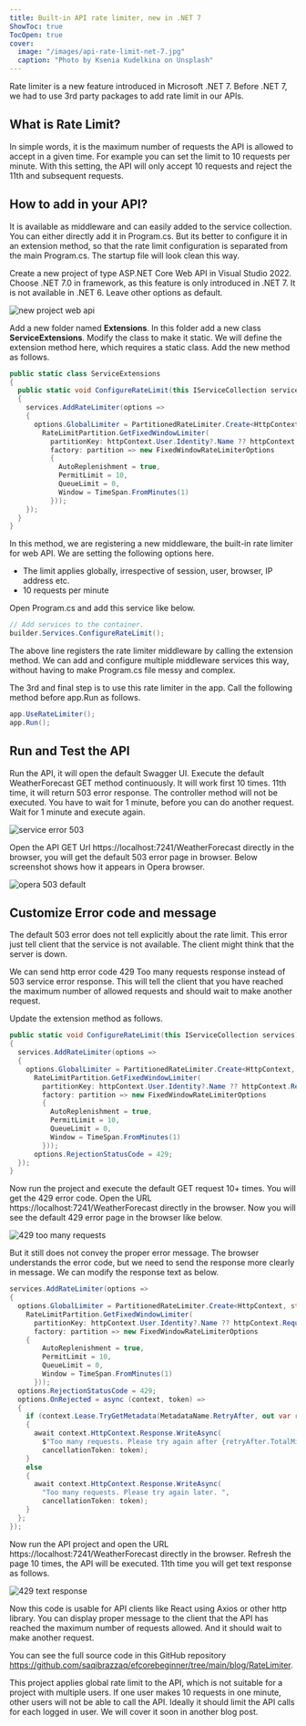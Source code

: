 ```yaml
---
title: Built-in API rate limiter, new in .NET 7
ShowToc: true
TocOpen: true
cover:
  image: "/images/api-rate-limit-net-7.jpg"
  caption: "Photo by Ksenia Kudelkina on Unsplash"
---
```


Rate limiter is a new feature introduced in Microsoft .NET 7. Before .NET 7, we had to use 3rd party packages to add rate limit in our APIs.

## What is Rate Limit?

In simple words, it is the maximum number of requests the API is allowed to accept in a given time. For example you can set the limit to 10 requests per minute. With this setting, the API will only accept 10 requests and reject the 11th and subsequent requests.

## How to add in your API?

It is available as middleware and can easily added to the service collection. You can either directly add it in Program.cs. But its better to configure it in an extension method, so that the rate limit configuration is separated from the main Program.cs. The startup file will look clean this way.

Create a new project of type ASP.NET Core Web API in Visual Studio 2022. Choose .NET 7.0 in framework, as this feature is only introduced in .NET 7. It is not available in .NET 6. Leave other options as default.

![new project web api](/images/new-project-asp.net-core-web-api-1024x530.jpg "new project web api")

Add a new folder named **Extensions**. In this folder add a new class **ServiceExtensions**. Modify the class to make it static. We will define the extension method here, which requires a static class. Add the new method as follows.

```cs
public static class ServiceExtensions
{
  public static void ConfigureRateLimit(this IServiceCollection services)
  {
    services.AddRateLimiter(options =>
    {
      options.GlobalLimiter = PartitionedRateLimiter.Create<HttpContext, string>(httpContext =>
        RateLimitPartition.GetFixedWindowLimiter(
          partitionKey: httpContext.User.Identity?.Name ?? httpContext.Request.Headers.Host.ToString(),
          factory: partition => new FixedWindowRateLimiterOptions
          {
            AutoReplenishment = true,
            PermitLimit = 10,
            QueueLimit = 0,
            Window = TimeSpan.FromMinutes(1)
          }));
    });
  }
}
```

In this method, we are registering a new middleware, the built-in rate limiter for web API. We are setting the following options here.

- The limit applies globally, irrespective of session, user, browser, IP address etc.
- 10 requests per minute

Open Program.cs and add this service like below.

```cs
// Add services to the container.
builder.Services.ConfigureRateLimit();
```

The above line registers the rate limiter middleware by calling the extension method. We can add and configure multiple middleware services this way, without having to make Program.cs file messy and complex.

The 3rd and final step is to use this rate limiter in the app. Call the following method before app.Run as follows.

```cs
app.UseRateLimiter();
app.Run();
```

## Run and Test the API

Run the API, it will open the default Swagger UI. Execute the default WeatherForecast GET method continuously. It will work first 10 times. 11th time, it will return 503 error response. The controller method will not be executed. You have to wait for 1 minute, before you can do another request. Wait for 1 minute and execute again.

![service error 503](/images/service-503-error-rate-limit-1024x533.jpg "service error 503")

Open the API GET Url https://localhost:7241/WeatherForecast directly in the browser, you will get the default 503 error page in browser. Below screenshot shows how it appears in Opera browser.

![opera 503 default](/images/opera-503-default-1024x373.jpg "opera 503 default")

## Customize Error code and message

The default 503 error does not tell explicitly about the rate limit. This error just tell client that the service is not available. The client might think that the server is down.

We can send http error code 429 Too many requests response instead of 503 service error response. This will tell the client that you have reached the maximum number of allowed requests and should wait to make another request.

Update the extension method as follows.

```cs
public static void ConfigureRateLimit(this IServiceCollection services)
{
  services.AddRateLimiter(options =>
  {
    options.GlobalLimiter = PartitionedRateLimiter.Create<HttpContext, string>(httpContext =>
      RateLimitPartition.GetFixedWindowLimiter(
        partitionKey: httpContext.User.Identity?.Name ?? httpContext.Request.Headers.Host.ToString(),
        factory: partition => new FixedWindowRateLimiterOptions
        {
          AutoReplenishment = true,
          PermitLimit = 10,
          QueueLimit = 0,
          Window = TimeSpan.FromMinutes(1)
        }));
      options.RejectionStatusCode = 429;
  });
}
```

Now run the project and execute the default GET request 10+ times. You will get the 429 error code. Open the URL https://localhost:7241/WeatherForecast directly in the browser. Now you will see the default 429 error page in the browser like below.

![429 too many requests](/images/429-too-many-requests-1024x295.jpg "429 too many requests")

But it still does not convey the proper error message. The browser understands the error code, but we need to send the response more clearly in message. We can modify the response text as below.

```cs
services.AddRateLimiter(options =>
{
  options.GlobalLimiter = PartitionedRateLimiter.Create<HttpContext, string>(httpContext =>
    RateLimitPartition.GetFixedWindowLimiter(
      partitionKey: httpContext.User.Identity?.Name ?? httpContext.Request.Headers.Host.ToString(),
      factory: partition => new FixedWindowRateLimiterOptions
    {
        AutoReplenishment = true,
        PermitLimit = 10,
        QueueLimit = 0,
        Window = TimeSpan.FromMinutes(1)
      }));
  options.RejectionStatusCode = 429;
  options.OnRejected = async (context, token) =>
  {
    if (context.Lease.TryGetMetadata(MetadataName.RetryAfter, out var retryAfter))
    {
      await context.HttpContext.Response.WriteAsync(
        $"Too many requests. Please try again after {retryAfter.TotalMinutes} minute(s). ",
        cancellationToken: token);
    }
    else
    {
      await context.HttpContext.Response.WriteAsync(
        "Too many requests. Please try again later. ",
        cancellationToken: token);
    }
  };
});
```

Now run the API project and open the URL https://localhost:7241/WeatherForecast directly in the browser. Refresh the page 10 times, the API will be executed. 11th time you will get text response as follows.

![429 text response](/images/429-text-response-too-many-requests-1024x238.jpg "429 text response")

Now this code is usable for API clients like React using Axios or other http library. You can display proper message to the client that the API has reached the maximum number of requests allowed. And it should wait to make another request.

You can see the full source code in this GitHub repository https://github.com/saqibrazzaq/efcorebeginner/tree/main/blog/RateLimiter.

This project applies global rate limit to the API, which is not suitable for a project with multiple users. If one user makes 10 requests in one minute, other users will not be able to call the API. Ideally it should limit the API calls for each logged in user. We will cover it soon in another blog post.